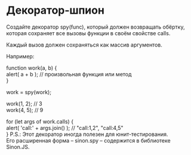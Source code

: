 # Декоратор-шпион  <br/>

Создайте декоратор spy(func), который должен возвращать обёртку,   <br/>
которая сохраняет все вызовы функции в своём свойстве calls.  <br/>

Каждый вызов должен сохраняться как массив аргументов.  <br/>

Например:  <br/>

function work(a, b) {  <br/>
alert( a + b ); // произвольная функция или метод  <br/>
}  <br/>

work = spy(work);  <br/>

work(1, 2); // 3  <br/>
work(4, 5); // 9  <br/>

for (let args of work.calls) {  <br/>
alert( 'call:' + args.join() ); // "call:1,2", "call:4,5"  <br/>
}
P.S.: Этот декоратор иногда полезен для юнит-тестирования.   <br/>
Его расширенная форма – sinon.spy – содержится в библиотеке Sinon.JS.  <br/>